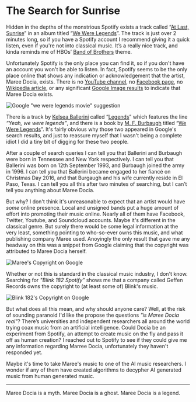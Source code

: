 # The Search for Sunrise

Hidden in the depths of the monstrious Spotify exists a track called “[At Last, Sunrise](https://open.spotify.com/track/4z0spwzLajA7R76czkAIEE)” in an album titled “[We Were Legends](https://open.spotify.com/artist/2UjQMEOzrwt2v4L3dNrcqe)”. The track is just over 2 minutes long, so if you have a Spotify account I recommend giving it a quick listen, even if you're not into classical music. It’s a really nice track, and kinda reminds me of HBOs’ [Band of Brothers](https://open.spotify.com/track/1LcNtS9B22LgIHxd9gTGcV) theme. 

Unfortunately Spotify is the only place you can find it, so if you don't have an account you won't be able to listen. In fact, Spotify seems to be the only place online that shows any indication or acknowledgement that the artist, Maree Docia, exists. There is no [YouTube channel](https://www.google.co.uk/search?q=maree+docia+youtube&oq=maree+docia+youtube&aqs=chrome..69i57j69i60j35i39j69i60l2j35i39.2348j0j7&sourceid=chrome&ie=UTF-8), no [Facebook page](https://www.google.co.uk/search?q=maree+docia+youtube&oq=maree+docia+youtube&aqs=chrome..69i57j69i60j35i39j69i60l2j35i39.2348j0j7&sourceid=chrome&ie=UTF-8), no [Wikipedia article](https://www.google.co.uk/search?q=maree+docia+wiki&oq=maree+docia+wiki&gs_l=psy-ab.3..35i39k1j0.8991.9387.0.9454.4.4.0.0.0.0.78.250.4.4.0....0...1.1.64.psy-ab..0.4.250.aGkbOqoj62c), or any significant [Google Image results](https://www.google.co.uk/search?q=maree+docia&source=lnms&tbm=isch&sa=X&ved=0ahUKEwjXv-qAgJHWAhVEBsAKHXySC3MQ_AUICigB&biw=1436&bih=780) to indicate that Maree Docia exists.

![Google "we were legends movie" suggestion](google-suggestion.png)

There is a track by [Kelsea Ballerini](https://en.wikipedia.org/wiki/Kelsea_Ballerini) called “[Legends](https://www.youtube.com/watch?v=nGa2-kOW810)” which features the line *“Yeah, we were legends”*, and there is a book by [M. F. Burbaugh](https://ifwgpublishing.com/author-mf-burbaugh/) titled “[We Were Legends](https://www.amazon.co.uk/dp/B00FDUE0Z8/ref=dp-kindle-redirect?_encoding=UTF8&btkr=1)”. It's fairly obvious why those two appeared in Google's search results, and just to reassure myself that I wasn't being a complete idiot I did a tiny bit of digging for these two people. 

After a couple of search queries I can tell you that Ballerini and Burbaugh were born in Tennessee and New York respectively. I can tell you that Ballerini was born on 12th September 1993, and Burbaugh joined the army in 1996. I can tell you that Ballerini became engaged to her fiancé on Christmas Day 2016, and that Burgaugh and his wife currently reside in El Paso, Texas. I can tell you all this after two minutes of searching, but I can’t tell you anything about Maree Docia.

But why? I don't think it's unreasonable to expect that an artist would have *some* online presence. Local and unsigned bands put a huge amount of effort into promoting their music online. Nearly all of them have Facebook, Twitter, Youtube, and Soundcloud accounts. Maybe it's different in the classical genre. But surely there would be some legal information at the very least, something pointing to who-so-ever owns this music, and what publishing company Maree used. Anoyingly the only result that gave me any headway on this was a snippet from Google claiming that the copyright was attributed to Maree Docia herself.

![Maree's Copyright on Google](maree-copyright.png)

Whether or not this is standard in the classical music industry, I don't know. Searching for *"Blink 182 Spotify"* shows me that a company called Geffen Records owns the copyright to (at least some of) Blink's music.

![Blink 182's Copyright on Google](blink-182-copyright.png)

But what does all this mean, and why should anyone care? Well, at the risk of sounding paranoid I'd like the propose the questions *"is Maree Docia real"*? There’s universities and independent researchers all around the world trying coax music from an artificial intelligence. Could Docia be an experiment from Spotify, an attempt to create music on the fly and pass it off as human creation? I reached out to Spotify to see if they could give me any information regarding Marree Docia, unfortunately they haven't responded yet.

Maybe it's time to take Maree's music to one of the AI music researchers. I wonder if any of them have created algorithms to decypher AI generated music from human generated music.

---

Maree Docia is a myth. Maree Docia is a ghost. Maree Docia is a legend. 